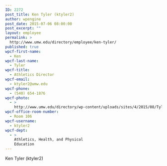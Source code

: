 ```yaml
---
ID: 2272
post_title: Ken Tyler (ktyler2)
author: wpengine
post_date: 2015-07-06 08:00:00
post_excerpt: ""
layout: employee
permalink: >
  http://www.umw.edu/directory/employee/ken-tyler/
published: true
wpcf-first-name:
  - Ken
wpcf-last-name:
  - Tyler
wpcf-title:
  - Athletics Director
wpcf-email:
  - ktyler2@umw.edu
wpcf-phone:
  - (540) 654-1876
wpcf-photo:
  - >
    http://www.umw.edu/directory/wp-content/uploads/sites/4/2015/08/Tyler-Ken-12-cropped-300x247.jpg
wpcf-office-room-number:
  - Room 106
wpcf-username:
  - ktyler2
wpcf-dept:
  - >
    Athletics, Health, and Physical
    Education
---
```

Ken Tyler (ktyler2)